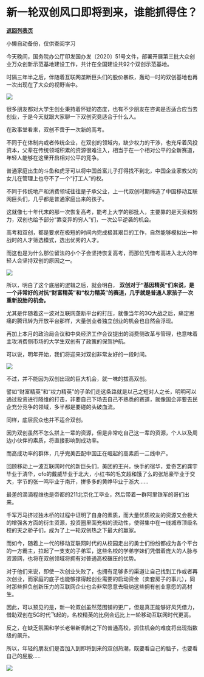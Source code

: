 # 新一轮双创风口即将到来，谁能抓得住？

[**返回列表页**](/gzh/政事堂2019)

小懒自动备份，仅供查阅学习

今天晚间，国务院办公厅印发国办发〔2020〕51号文件，部署开展第三批大众创业万众创新示范基地建设工作，共计在全国建设共92个双创示范基地。

  

时隔三年半之后，伴随着互联网垄断巨头们的股价暴跌，轰动一时的双创基地也再一次出现在了大众的视野当中。

  

![](https://mmbiz.qpic.cn/mmbiz_png/rxhS23yu8cM6klJrHSfGth4vpySlG5alXlgg1ibB3ObCNHtJvGlWkvo7GzibkbeKFR4yZXg3AbwAGyay81ogGNjQ/640?wx_fmt=png)

  

很多朋友都对大学生创业秉持着怀疑的态度，也有不少朋友在咨询是否适合应当去创业，于是今天就跟大家聊一下双创究竟适合于什么人。  

  

在政事堂看来，双创不啻于一次新的高考。

  

不同于在体制内或者传统企业，在双创的领域内，缺少权力的干涉，也充斥着风投资本，父辈在传统领域积累的资源很难注入，相当于在一个相对公平的全新赛道，年轻人能够在这里开启相对公平的竞争。

  

普通家庭出生的斗鱼和虎牙可以将中国首富儿子打得找不到北，中国企业家教父的女儿在管理上也夺不了一个“打工人”的权。

  

不同于传统地产和消费领域往往是子承父业，上一代双创时期缔造了中国移动互联网巨头们，几乎都是普通家庭出来的孩子。

  

这就像七十年代末的那一次恢复高考，能考上大学的那批人，主要靠的是天资和努力，双创也给予部分“靠变异的穷人”们，一次公平逆袭的机会。

  

高考和双创，都是要求在极短的时间内完成极其艰巨的工作，自然能够模拟出一种战时的人才筛选模式，选出优秀的人才。  

  

而这也是为什么那位留法的小个子会坚持恢复高考，而那位凭借考高进入北大的年轻人会坚持双创的原因之一。  

  

![](https://mmbiz.qpic.cn/mmbiz_jpg/rxhS23yu8cM6klJrHSfGth4vpySlG5alx2ic7ca1P1Hq9aickKMRCWCE6H5jYGBnKpMnbAicWNxF6VnjEvOMBxvSQ/640?wx_fmt=jpeg)

  

所以，明白了这个底层的逻辑之后，就会明白，
**双创对于“基因精英”们来说，是一个非常好的对抗“财富精英”和“权力精英”的赛道，几乎就是普通人家孩子一次重新投胎的机会。**  

  

尤其是伴随着这一波对互联网垄断平台的打压，就像当年的3Q大战之后，痛定思痛的腾讯转为开放平台那样，大量创业者独立创业的机会也自然会浮现。  

  

再加上本月的政治局会议和中央经济工作会议提出的消费侧改革与管理，也意味着主攻消费侧市场的大学生双创有了政策的保驾护航。

  

可以说，明年开始，我们将迎来对双创非常友好的一段时间。  

  

![](https://mmbiz.qpic.cn/mmbiz_jpg/rxhS23yu8cM6klJrHSfGth4vpySlG5aleffALwK55o2lydG2XFibx8qxs6ib6Ku9y1FCrmiaDxZVpPzVDQ2us5W7A/640?wx_fmt=jpeg)

  

不过，并不能因为双创出现的巨大机会，就一味的拔高双创。

  

譬如“财富精英”和“权力精英”的子弟们走这条路就是以己之短对人之长，明明可以通过投资进行降维的打击，非要自己下场去自己不熟悉的赛道，就像国企非要去民企充分竞争的领域，多半都是要碰的头破血流。

  

同样，底层民众也并不适合双创。  

  

因为双创虽然不怎么拼上一辈的资源，但是非常吃自己这一辈的资源，个人以及周边小伙伴的素质，将直接影响到成功率。

  

而高成功率的群体，几乎完美匹配中国正在崛起的高素质一二线中产。  

  

回顾移动上一波互联网时代的新巨头们，美团的王兴，快手的宿华，爱奇艺的龚宇毕业于清华，ofo的戴威毕业于北大，小红书的毛文超和饿了么的张旭豪毕业于交大，字节的张一鸣毕业于南开，拼多多的黄峥毕业于浙大......

  

最差的滴滴程维也是帝都的211北京化工毕业，然后带着一群阿里铁军的哥们出来。

  

千军万马挤过独木桥的过程中证明了自身的素质，而大量优质校友的资源又会极大的增强各方面的衍生资源，投资圈里面充裕的流动性，使得集中在一线城市顶级名校的天之骄子们，成为了上一轮双创热之下最大的赢家。  

  

而如今，随着上一代的移动互联网时代的从校园走出的勇士们纷纷都成为各个平台的一方霸主，拉起了一支支的子弟军，这些名校的学弟学妹们凭借着庞大的人脉与资源网，也将在双创领域将拥有对普通高校碾压的优势。  

  

对于他们来说，即使一次创业失败了，也拥有足够多的渠道让自己找到工作或者再次创业，而家庭的底子也能够撑得起创业需要的启动资金（卖套房子的事儿），同时那些担负创新压力的互联网企业也会非常愿意去吸纳这些拥有创业意愿的高材生。

  

因此，可以预见的是，新一轮双创虽然范围铺的更广，但是真正能够好风凭借力，借助双创在5G时代飞起的，名校精英的比例会远比上一轮移动互联网时代更高。

  

反之，在缺乏氛围和学长老带新机制之下的普通高校，抓住机会的难度将出现指数级的飙升。

  

所以，年轻的朋友们是否加入到即将到来的双创热潮，既要看自己的脑子，也要看自己的屁股.....  

  

![](https://mmbiz.qpic.cn/mmbiz_jpg/rxhS23yu8cPp0iaKAfe0ZsWfgGcY72o9Nror8TicrtnlDsqzY7y4Kum4fM3X0FMEGlbvm9HvZUiaETSnLt4DHNLbQ/640?wx_fmt=jpeg)

  

